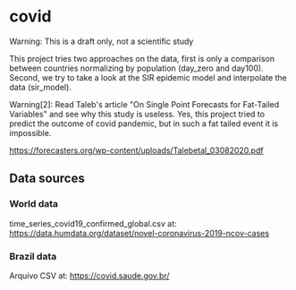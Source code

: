 ﻿# covid

Warning: This is a draft only, not a scientific study

This project tries two approaches on the data, first is only a comparison between countries normalizing by population (day_zero and day100).
Second, we try to take a look at the SIR epidemic model and interpolate the data (sir_model).

Warning[2]: Read Taleb's article "On Single Point Forecasts for Fat-Tailed Variables" and see why this study is useless. Yes, this project tried to predict the outcome of covid pandemic, but in such a fat tailed event it is impossible.

https://forecasters.org/wp-content/uploads/Talebetal_03082020.pdf


## Data sources

### World data

time_series_covid19_confirmed_global.csv at:
https://data.humdata.org/dataset/novel-coronavirus-2019-ncov-cases

### Brazil data

Arquivo CSV at:
https://covid.saude.gov.br/
